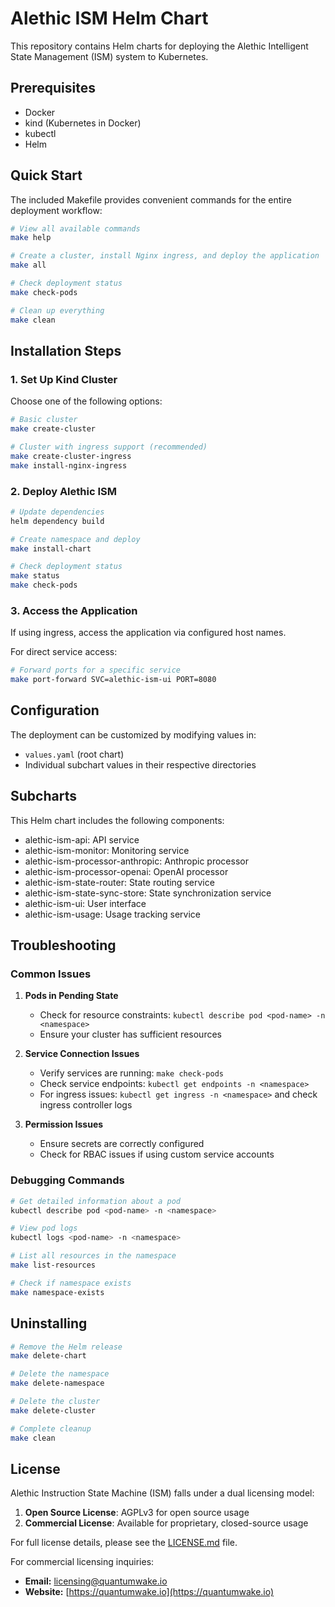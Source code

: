 # Alethic ISM Helm Chart

This repository contains Helm charts for deploying the Alethic Intelligent State Management (ISM) system to Kubernetes.

## Prerequisites

- Docker
- kind (Kubernetes in Docker)
- kubectl
- Helm

## Quick Start

The included Makefile provides convenient commands for the entire deployment workflow:

```bash
# View all available commands
make help

# Create a cluster, install Nginx ingress, and deploy the application
make all

# Check deployment status
make check-pods

# Clean up everything
make clean
```

## Installation Steps

### 1. Set Up Kind Cluster

Choose one of the following options:

```bash
# Basic cluster
make create-cluster

# Cluster with ingress support (recommended)
make create-cluster-ingress
make install-nginx-ingress
```

### 2. Deploy Alethic ISM

```bash
# Update dependencies
helm dependency build

# Create namespace and deploy
make install-chart

# Check deployment status
make status
make check-pods
```

### 3. Access the Application

If using ingress, access the application via configured host names.

For direct service access:
```bash
# Forward ports for a specific service
make port-forward SVC=alethic-ism-ui PORT=8080
```

## Configuration

The deployment can be customized by modifying values in:
- `values.yaml` (root chart)
- Individual subchart values in their respective directories

## Subcharts

This Helm chart includes the following components:
- alethic-ism-api: API service
- alethic-ism-monitor: Monitoring service
- alethic-ism-processor-anthropic: Anthropic processor
- alethic-ism-processor-openai: OpenAI processor
- alethic-ism-state-router: State routing service
- alethic-ism-state-sync-store: State synchronization service
- alethic-ism-ui: User interface
- alethic-ism-usage: Usage tracking service

## Troubleshooting

### Common Issues

1. **Pods in Pending State**
   - Check for resource constraints: `kubectl describe pod <pod-name> -n <namespace>`
   - Ensure your cluster has sufficient resources

2. **Service Connection Issues**
   - Verify services are running: `make check-pods`
   - Check service endpoints: `kubectl get endpoints -n <namespace>`
   - For ingress issues: `kubectl get ingress -n <namespace>` and check ingress controller logs

3. **Permission Issues**
   - Ensure secrets are correctly configured
   - Check for RBAC issues if using custom service accounts

### Debugging Commands

```bash
# Get detailed information about a pod
kubectl describe pod <pod-name> -n <namespace>

# View pod logs
kubectl logs <pod-name> -n <namespace>

# List all resources in the namespace
make list-resources

# Check if namespace exists
make namespace-exists
```

## Uninstalling

```bash
# Remove the Helm release
make delete-chart

# Delete the namespace
make delete-namespace

# Delete the cluster
make delete-cluster

# Complete cleanup
make clean
```

## License

Alethic Instruction State Machine (ISM) falls under a dual licensing model:

1. **Open Source License**: AGPLv3 for open source usage
2. **Commercial License**: Available for proprietary, closed-source usage

For full license details, please see the [LICENSE.md](LICENSE.md) file.

For commercial licensing inquiries:
- **Email:** [licensing@quantumwake.io](mailto:licensing@quantumwake.io)
- **Website:** [https://quantumwake.io](https://quantumwake.io)